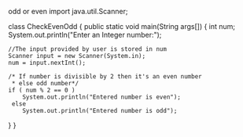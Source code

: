 odd or even
import java.util.Scanner;

class CheckEvenOdd
{
  public static void main(String args[])
  {
    int num;
    System.out.println("Enter an Integer number:");

    //The input provided by user is stored in num
    Scanner input = new Scanner(System.in);
    num = input.nextInt();

    /* If number is divisible by 2 then it's an even number
     * else odd number*/
    if ( num % 2 == 0 )
        System.out.println("Entered number is even");
     else
        System.out.println("Entered number is odd");
  }
}
